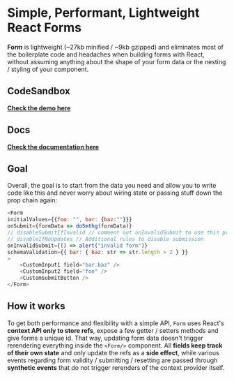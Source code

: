 # Simple, Performant, Lightweight React Forms

**Form** is lightweight (~27kb minified / ~9kb gzipped) and eliminates most of the boilerplate code and headaches when building forms with React, without assuming anything about the shape of your form data or the nesting / styling of your component.

## CodeSandbox

**[Check the demo here](https://codesandbox.io/s/5g8ek?file=/src/Demo.js)**

## Docs

**[Check the documentation here](https://Form.io/)**

## Goal

Overall, the goal is to start from the data you need and allow you to write code like this and never worry about wiring state or passing stuff down the prop chain again:

```js
<Form
initialValues={{foo: "", bar: {baz:""}}}
onSubmit={formData => doSmthg(formData)}
// disableSubmitIfInvalid // comment out onInvalidSubmit to use this prop!
// disableIfNoUpdates // Additional rules to disable submission
onInvalidSubmit={() => alert("invalid form")}
schemaValidation={{ bar: { baz: str => str.length > 2 } }}
>
    <CustomInput1 field="bar.baz" />
    <CustomInput2 field="foo" />
    <CustomSubmitButton />
</Form>
```

## How it works

To get both performance and flexibility with a simple API, `Form` uses React's **context API only to store refs**, expose a few getter / setters methods and give forms a unique id. That way, updating form data doesn't trigger rerendering everything inside the `<Form/>` component. All **fields keep track of their own state** and only update the refs as a **side effect**, while various events regarding form validity / submitting / resetting are passed through **synthetic events** that do not trigger rerenders of the context provider itself.
